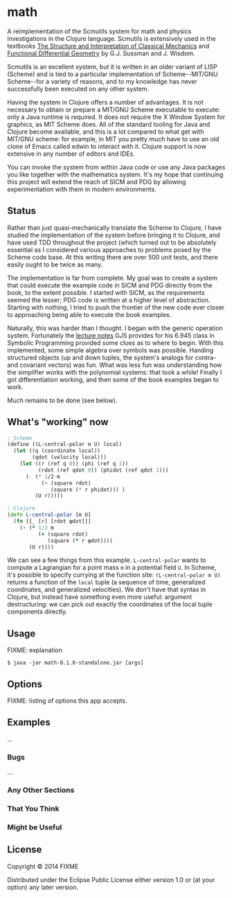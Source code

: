 # math

A reimplementation of the Scmutils system for math and physics
investigations in the Clojure language. Scmutils is extensively used
in the textbooks
[The Structure and Interpretation of Classical Mechanics][SICM] and
[Functional Differential Geometry][FDG] by G.J. Sussman and J. Wisdom.

Scmutils is an excellent system, but it is written in an older variant
of LISP (Scheme) and is tied to a particular implementation of
Scheme--MIT/GNU Scheme--for a variety of reasons, and to my knowledge
has never successfully been executed on any other system.

Having the system in Clojure offers a number of advantages. It is not
necessary to obtain or prepare a MIT/GNU Scheme executable to execute:
only a Java runtime is required. It does not require the X Window
System for graphics, as MIT Scheme does. All of the standard tooling
for Java and Clojure become available, and this is a lot compared to
what get with MIT/GNU scheme: for example, in MIT you pretty much have
to use an old clone of Emacs called edwin to interact with it.
Clojure support is now extensive in any number of editors and IDEs.

You can invoke the system from within Java code or use any Java
packages you like together with the mathematics system. It's my hope
that continuing this project will extend the reach of SICM and PDG by
allowing experimentation with them in modern environments.

## Status

Rather than just quasi-mechanically translate the Scheme to Clojure, I
have studied the implementation of the system before bringing it to
Clojure, and have used TDD throughout the project (which turned out to
be absolutely essential as I considered various approaches to problems
posed by the Scheme code base.  At this writing there are over 500
unit tests, and there easily ought to be twice as many.

The implementation is far from complete. My goal was to create a
system that could execute the example code in SICM and PDG directly
from the book, to the extent possible. I started with SICM, as the
requirements seemed the lesser; PDG code is written at a higher level
of abstraction. Starting with nothing, I tried to push the frontier of
the new code ever closer to approaching being able to execute the book
examples.

Naturally, this was harder than I thought. I began with the generic
operation system. Fortunately the
[lecture notes](http://groups.csail.mit.edu/mac/users/gjs/6.945/) GJS
provides for his 6.945 class in Symbolic Programming provided some
clues as to where to begin. With this implemented, some simple algebra
over symbols was possible. Handing structured objects (up and down
tuples, the system's analogs for contra- and covariant vectors) was
fun. What was less fun was understanding how the simplifier works with
the polynomial systems: that took a while! Finally I got
differentiation working, and then some of the book examples began to
work.

Much remains to be done (see below).

## What's "working" now

```scheme
; Scheme
(define ((L-central-polar m U) local)
  (let ((q (coordinate local))
        (qdot (velocity local)))
    (let ((r (ref q 0)) (phi (ref q 1))
          (rdot (ref qdot 0)) (phidot (ref qdot 1)))
      (- (* 1/2 m
           (+ (square rdot)
              (square (* r phidot))) )
         (U r)))))
```

```clojure
; Clojure
(defn L-central-polar [m U]
  (fn [[_ [r] [rdot φdot]]]
    (- (* 1/2 m
          (+ (square rdot)
             (square (* r φdot))))
       (U r))))
```

We can see a few things from this example. `L-central-polar` wants to compute
a Lagrangian for a point mass `m` in a potential field `U`. In Scheme, it's
possible to specify currying at the function site: `(L-central-polar m U)`
returns a function of the `local` tuple (a sequence of time, generalized
coordinates, and generalized velocities). We don't have that syntax in Clojure,
but instead have something even more useful: argument destructuring: we can
pick out exactly the coordinates of the local tuple components directly.


## Usage

FIXME: explanation

    $ java -jar math-0.1.0-standalone.jar [args]

## Options

FIXME: listing of options this app accepts.

## Examples

...

### Bugs

...

### Any Other Sections
### That You Think
### Might be Useful

## License

[SICM]: http://mitpress.mit.edu/books/structure-and-interpretation-classical-mechanics
[FDG]: http://mitpress.mit.edu/books/functional-differential-geometry

Copyright © 2014 FIXME

Distributed under the Eclipse Public License either version 1.0 or (at
your option) any later version.
